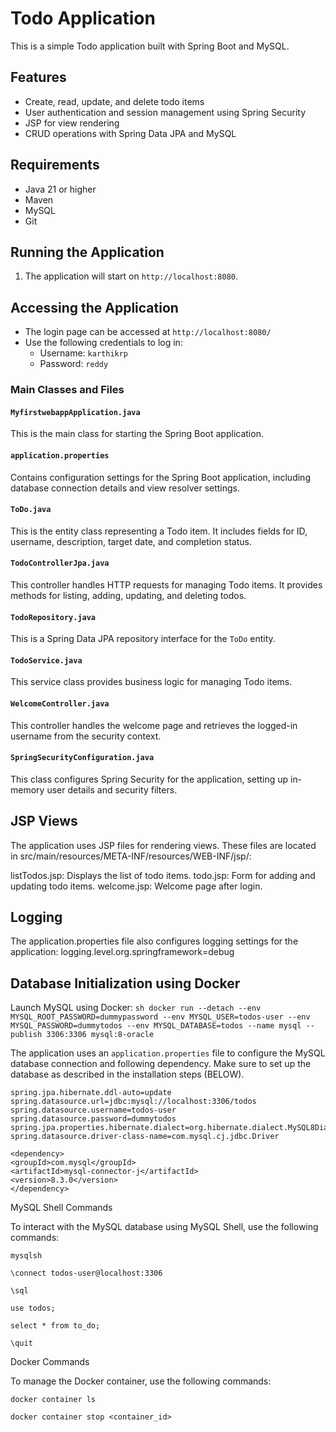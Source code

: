 # Todo Application

This is a simple Todo application built with Spring Boot and MySQL.

## Features

- Create, read, update, and delete todo items
- User authentication and session management using Spring Security
- JSP for view rendering
- CRUD operations with Spring Data JPA and MySQL

## Requirements

- Java 21 or higher
- Maven
- MySQL
- Git


## Running the Application

1. The application will start on `http://localhost:8080`.

## Accessing the Application

- The login page can be accessed at `http://localhost:8080/`
- Use the following credentials to log in:
  - Username: `karthikrp`
  - Password: `reddy`

### Main Classes and Files

#### `MyfirstwebappApplication.java`

This is the main class for starting the Spring Boot application.

#### `application.properties`

Contains configuration settings for the Spring Boot application, including database connection details and view resolver settings.

#### `ToDo.java`

This is the entity class representing a Todo item. It includes fields for ID, username, description, target date, and completion status.

#### `TodoControllerJpa.java`

This controller handles HTTP requests for managing Todo items. It provides methods for listing, adding, updating, and deleting todos.

#### `TodoRepository.java`

This is a Spring Data JPA repository interface for the `ToDo` entity.

#### `TodoService.java`

This service class provides business logic for managing Todo items.

#### `WelcomeController.java`

This controller handles the welcome page and retrieves the logged-in username from the security context.

#### `SpringSecurityConfiguration.java`

This class configures Spring Security for the application, setting up in-memory user details and security filters.

## JSP Views
The application uses JSP files for rendering views. These files are located in src/main/resources/META-INF/resources/WEB-INF/jsp/:

listTodos.jsp: Displays the list of todo items.
todo.jsp: Form for adding and updating todo items.
welcome.jsp: Welcome page after login.

## Logging
The application.properties file also configures logging settings for the application:
logging.level.org.springframework=debug

## Database Initialization using Docker

 Launch MySQL using Docker:
    ```sh
    docker run --detach --env MYSQL_ROOT_PASSWORD=dummypassword --env MYSQL_USER=todos-user --env MYSQL_PASSWORD=dummytodos --env MYSQL_DATABASE=todos --name mysql --publish 3306:3306 mysql:8-oracle
    ```

The application uses an `application.properties` file to configure the MySQL database connection and following dependency. Make sure to set up the database as described in the installation steps (BELOW).

```properties
spring.jpa.hibernate.ddl-auto=update
spring.datasource.url=jdbc:mysql://localhost:3306/todos
spring.datasource.username=todos-user
spring.datasource.password=dummytodos
spring.jpa.properties.hibernate.dialect=org.hibernate.dialect.MySQL8Dialect
spring.datasource.driver-class-name=com.mysql.cj.jdbc.Driver
```

```dependency
<dependency>
<groupId>com.mysql</groupId>
<artifactId>mysql-connector-j</artifactId>
<version>8.3.0</version>
</dependency>
```

MySQL Shell Commands

To interact with the MySQL database using MySQL Shell, use the following commands:

```Start MySQL Shell:
mysqlsh
```

```Connect to the database:
\connect todos-user@localhost:3306
```

```Switch to SQL mode:
\sql
```

```Use the todos database:
use todos;
```

```Query the todo table:
select * from to_do;
```

```Exit MySQL Shell:
\quit
```

Docker Commands

To manage the Docker container, use the following commands:

```List running containers:
docker container ls
```

```Stop a container:
docker container stop <container_id>
```
